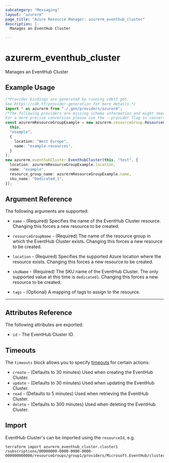 ```yaml
---
subcategory: "Messaging"
layout: "azurerm"
page_title: "Azure Resource Manager: azurerm_eventhub_cluster"
description: |-
  Manages an EventHub Cluster

---
```


# azurerm\_eventhub\_cluster

Manages an EventHub Cluster

## Example Usage

```typescript
/*Provider bindings are generated by running cdktf get.
See https://cdk.tf/provider-generation for more details.*/
import * as azurerm from "./.gen/providers/azurerm";
/*The following providers are missing schema information and might need manual adjustments to synthesize correctly: azurerm.
For a more precise conversion please use the --provider flag in convert.*/
const azurermResourceGroupExample = new azurerm.resourceGroup.ResourceGroup(
  this,
  "example",
  {
    location: "West Europe",
    name: "example-resources",
  }
);
new azurerm.eventhubCluster.EventhubCluster(this, "test", {
  location: azurermResourceGroupExample.location,
  name: "example",
  resource_group_name: azurermResourceGroupExample.name,
  sku_name: "Dedicated_1",
});

```

## Argument Reference

The following arguments are supported:

*   `name` - (Required) Specifies the name of the EventHub Cluster resource. Changing this forces a new resource to be created.

*   `resourceGroupName` - (Required) The name of the resource group in which the EventHub Cluster exists. Changing this forces a new resource to be created.

*   `location` - (Required) Specifies the supported Azure location where the resource exists. Changing this forces a new resource to be created.

*   `skuName` - (Required) The SKU name of the EventHub Cluster. The only supported value at this time is `dedicated1`. Changing this forces a new resource to be created.

*   `tags` - (Optional) A mapping of tags to assign to the resource.

***

## Attributes Reference

The following attributes are exported:

* `id` - The EventHub Cluster ID.

## Timeouts

The `timeouts` block allows you to specify [timeouts](https://www.terraform.io/language/resources/syntax#operation-timeouts) for certain actions:

* `create` - (Defaults to 30 minutes) Used when creating the EventHub Cluster.
* `update` - (Defaults to 30 minutes) Used when updating the EventHub Cluster.
* `read` - (Defaults to 5 minutes) Used when retrieving the EventHub Cluster.
* `delete` - (Defaults to 300 minutes) Used when deleting the EventHub Cluster.

## Import

EventHub Cluster's can be imported using the `resourceId`, e.g.

```shell
terraform import azurerm_eventhub_cluster.cluster1 /subscriptions/00000000-0000-0000-0000-000000000000/resourceGroups/group1/providers/Microsoft.EventHub/clusters/cluster1
```
